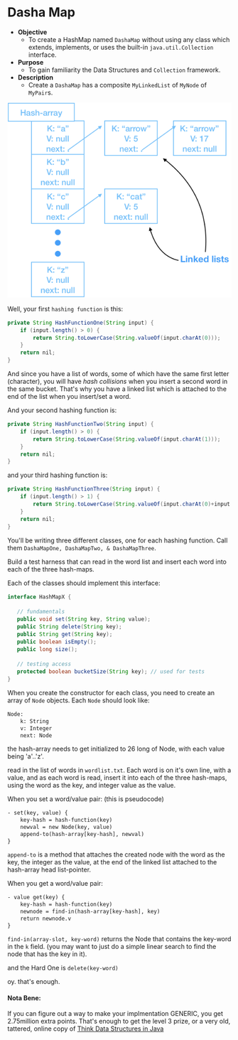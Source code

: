 # Dasha Map

* **Objective**
    * To create a HashMap named `DashaMap` without using any class which extends, implements, or uses the built-in `java.util.Collection` interface.
* **Purpose**
    * To gain familiarity the Data Structures and `Collection` framework.
* **Description**
    * Create a `DashaMap` has a composite `MyLinkedList` of `MyNode` of `MyPair`s.




![Image of Data Structure for HashMap](./DataStructureHashMap.png)

Well, your first `hashing function` is this:

```java
private String HashFunctionOne(String input) {
    if (input.length() > 0) {
        return String.toLowerCase(String.valueOf(input.charAt(0)));
    }
    return nil;
}
```
And since you have a list of words, some of which have the same first letter (character),
you will have *hash collisions* when you insert a second word in the same bucket. That's why you have a
linked list which is attached to the end of the list when you insert/set a word.

And your second hashing function is:

```java
private String HashFunctionTwo(String input) {
    if (input.length() > 0) {
        return String.toLowerCase(String.valueOf(input.charAt(1)));
    }
    return nil;
}
```

and your third hashing function is:

```java
private String HashFunctionThree(String input) {
    if (input.length() > 1) {
        return String.toLowerCase(String.valueOf(input.charAt(0)+input.charAt(1)));
    }
    return nil;
}
```

You'll be writing three different classes, one for each hashing function. Call them `DashaMapOne,
DashaMapTwo, & DashaMapThree`.

Build a test harness that can read in the word list and insert each word into each of the
three hash-maps.

Each of the classes should implement this interface:

```java
interface HashMapX {
   
   // fundamentals
   public void set(String key, String value);
   public String delete(String key);
   public String get(String key);
   public boolean isEmpty();
   public long size();

   // testing access
   protected boolean bucketSize(String key); // used for tests
}
```

When you create the constructor for each class, you need to create an array of `Node`
objects. Each `Node` should look like:

```
Node:
    k: String
    v: Integer
    next: Node
```

the hash-array needs to get initialized to 26 long of Node, with each value being 'a'..'z'.

read in the list of words in `wordlist.txt`. Each word is on it's own line, with a value,
and as each word is read, insert it into each of the three hash-maps, using the word as the key,
and integer value as the value.

When you set a word/value pair: (this is pseudocode)

```
- set(key, value) {
    key-hash = hash-function(key)
    newval = new Node(key, value)
    append-to(hash-array[key-hash], newval)
}
```

`append-to` is a method that attaches the created node with the word as the key, the integer as the value,
at the end of the linked list attached to the hash-array head list-pointer.

When you get a word/value pair:

```
- value get(key) {
    key-hash = hash-function(key)
    newnode = find-in(hash-array[key-hash], key)
    return newnode.v
}
```

`find-in(array-slot, key-word)` returns the Node that contains the key-word in the `k` field.
(you may want to just do a simple linear search to find the node that has the key in it).

and the Hard One is `delete(key-word)`

oy. that's enough.

#### Nota Bene:
If you can figure out a way to make your implmentation GENERIC, you get 2.75million extra points. That's enough to get the level 3 prize, or a very old, tattered, online copy of [Think Data Structures in Java](https://open.umn.edu/opentextbooks/textbooks/think-data-structures-algorithms-and-information-retrieval-in-java)
